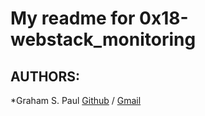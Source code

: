 # My readme for 0x18-webstack_monitoring
## AUTHORS:
*Graham S. Paul [Github](https://www.github.com/gpaul988) / [Gmail](gpaul988@gmail.com)
